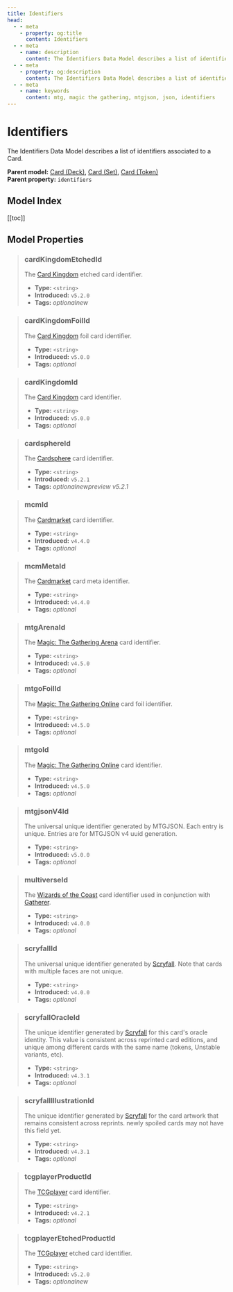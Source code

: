```yaml
---
title: Identifiers
head:
  - - meta
    - property: og:title
      content: Identifiers
  - - meta
    - name: description
      content: The Identifiers Data Model describes a list of identifiers associated to a Card.
  - - meta
    - property: og:description
      content: The Identifiers Data Model describes a list of identifiers associated to a Card.
  - - meta
    - name: keywords
      content: mtg, magic the gathering, mtgjson, json, identifiers
---
```


# Identifiers

The Identifiers Data Model describes a list of identifiers associated to a Card.

**Parent model:** [Card (Deck)](/data-models/card-deck/), [Card (Set)](/data-models/card-set/), [Card (Token)](/data-models/card-token/)  
**Parent property:** `identifiers`

## Model Index

<PropertyToggler/>

[[toc]]

## Model Properties

> ### cardKingdomEtchedId
>
> The [Card Kingdom](https://www.cardkingdom.com/?partner=mtgjson&utm_source=mtgjson&utm_medium=affiliate&utm_campaign=mtgjson) etched card identifier.
>
> - **Type:** `<string>`
> - **Introduced:** `v5.2.0`
> - **Tags:** <i class="optional">optional</i><i class="new">new</i>

> ### cardKingdomFoilId
>
> The [Card Kingdom](https://www.cardkingdom.com/?partner=mtgjson&utm_source=mtgjson&utm_medium=affiliate&utm_campaign=mtgjson) foil card identifier.
>
> - **Type:** `<string>`
> - **Introduced:** `v5.0.0`
> - **Tags:** <i class="optional">optional</i>

> ### cardKingdomId
>
> The [Card Kingdom](https://www.cardkingdom.com/?partner=mtgjson&utm_source=mtgjson&utm_medium=affiliate&utm_campaign=mtgjson) card identifier.
>
> - **Type:** `<string>`
> - **Introduced:** `v5.0.0`
> - **Tags:** <i class="optional">optional</i>

> ### cardsphereId
>
> The [Cardsphere](https://www.cardsphere.com/) card identifier.
>
> - **Type:** `<string>`
> - **Introduced:** `v5.2.1`
> - **Tags:** <i class="optional">optional</i><i class="new">new</i><i class="preview">preview v5.2.1</i>

> ### mcmId
>
> The [Cardmarket](https://www.cardmarket.com/en/Magic?utm_campaign=card_prices&utm_medium=text&utm_source=mtgjson) card identifier.
>
> - **Type:** `<string>`
> - **Introduced:** `v4.4.0`
> - **Tags:** <i class="optional">optional</i>

> ### mcmMetaId
>
> The [Cardmarket](https://www.cardmarket.com/en/Magic?utm_campaign=card_prices&utm_medium=text&utm_source=mtgjson) card meta identifier.
>
> - **Type:** `<string>`
> - **Introduced:** `v4.4.0`
> - **Tags:** <i class="optional">optional</i>

> ### mtgArenaId
>
> The [Magic: The Gathering Arena](https://magic.wizards.com/en/mtgarena) card identifier.
>
> - **Type:** `<string>`
> - **Introduced:** `v4.5.0`
> - **Tags:** <i class="optional">optional</i>

> ### mtgoFoilId
>
> The [Magic: The Gathering Online](https://magic.wizards.com/en/mtgo) card foil identifier.
>
> - **Type:** `<string>`
> - **Introduced:** `v4.5.0`
> - **Tags:** <i class="optional">optional</i>

> ### mtgoId
>
> The [Magic: The Gathering Online](https://magic.wizards.com/en/mtgo) card identifier.
>
> - **Type:** `<string>`
> - **Introduced:** `v4.5.0`
> - **Tags:** <i class="optional">optional</i>

> ### mtgjsonV4Id
>
> The universal unique identifier generated by MTGJSON. Each entry is unique. Entries are for MTGJSON v4 uuid generation.
>
> - **Type:** `<string>`
> - **Introduced:** `v5.0.0`
> - **Tags:** <i class="optional">optional</i>

> ### multiverseId
>
> The [Wizards of the Coast](https://company.wizards.com) card identifier used in conjunction with [Gatherer](https://gatherer.wizards.com).
>
> - **Type:** `<string>`
> - **Introduced:** `v4.0.0`
> - **Tags:** <i class="optional">optional</i>

> ### scryfallId
>
> The universal unique identifier generated by [Scryfall](https://scryfall.com/). Note that cards with multiple faces are not unique.
>
> - **Type:** `<string>`
> - **Introduced:** `v4.0.0`
> - **Tags:** <i class="optional">optional</i>

> ### scryfallOracleId
>
> The unique identifier generated by [Scryfall](https://scryfall.com/) for this card's oracle identity. This value is consistent across reprinted card editions, and unique among different cards with the same name (tokens, Unstable variants, etc).
>
> - **Type:** `<string>`
> - **Introduced:** `v4.3.1`
> - **Tags:** <i class="optional">optional</i>

> ### scryfallIllustrationId
>
> The unique identifier generated by [Scryfall](https://scryfall.com/) for the card artwork that remains consistent across reprints. newly spoiled cards may not have this field yet.
>
> - **Type:** `<string>`
> - **Introduced:** `v4.3.1`
> - **Tags:** <i class="optional">optional</i>

> ### tcgplayerProductId
>
> The [TCGplayer](https://www.tcgplayer.com?partner=mtgjson&utm_campaign=affiliate&utm_medium=mtgjson&utm_source=mtgjson) card identifier.
>
> - **Type:** `<string>`
> - **Introduced:** `v4.2.1`
> - **Tags:** <i class="optional">optional</i>

> ### tcgplayerEtchedProductId
>
> The [TCGplayer](https://www.tcgplayer.com?partner=mtgjson&utm_campaign=affiliate&utm_medium=mtgjson&utm_source=mtgjson) etched card identifier.
>
> - **Type:** `<string>`
> - **Introduced:** `v5.2.0`
> - **Tags:** <i class="optional">optional</i><i class="new">new</i>
